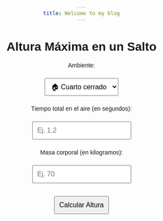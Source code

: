 ```yaml
---
title: Welcome to my blog
---
```

<!DOCTYPE html>
<html lang="es">
<head>
  <meta charset="UTF-8">
  <title>Altura Máxima en un Salto</title>
  <script src="https://cdn.jsdelivr.net/npm/chart.js"></script>
  <style>
    body {
      font-family: Arial, sans-serif;
      text-align: center;
      margin-top: 30px;
    }
    input, button, select {
      padding: 10px;
      font-size: 16px;
      margin: 8px;
    }
    #grafica {
      max-width: 400px;
      margin: 30px auto;
    }
  </style>
</head>
<body>
  <h1>Altura Máxima en un Salto</h1>

  <p>Ambiente:</p>
  <select id="ambiente">
    <option value="cerrado">🏠 Cuarto cerrado</option>
    <option value="libre">🌬️ Aire libre</option>
  </select><br>

  <p>Tiempo total en el aire (en segundos):</p>
  <input type="number" id="tiempo" step="0.01" min="0" placeholder="Ej. 1.2"><br>

  <p>Masa corporal (en kilogramos):</p>
  <input type="number" id="masa" step="0.1" min="1" placeholder="Ej. 70"><br>

  <button onclick="calcularAltura()">Calcular Altura</button>

  <h2 id="resultado"></h2>

  <div id="grafica">
    <canvas id="barraAltura"></canvas>
  </div>

  <script>
    let chart = null;

    function calcularAltura() {
      const g = 9.8;
      const rho = 1.225;
      const A = 0.7;

      const tiempoTotal = parseFloat(document.getElementById("tiempo").value);
      const masa = parseFloat(document.getElementById("masa").value);
      const ambiente = document.getElementById("ambiente").value;

      const Cd = ambiente === "cerrado" ? 1.0 : 1.2;

      if (isNaN(tiempoTotal) || tiempoTotal <= 0 || isNaN(masa) || masa <= 0) {
        document.getElementById("resultado").textContent = "Por favor, ingresa valores válidos.";
        return;
      }

      const tSubida = tiempoTotal / 2;
      const v0 = g * tSubida;
      const hIdeal = 0.5 * g * Math.pow(tSubida, 2);
      const perdidaAltura = (Cd * rho * A * Math.pow(v0, 2)) / (4 * masa * g);
      const hReal = hIdeal - perdidaAltura;

      const hIdeal_cm = hIdeal * 100;
      const hReal_cm = hReal * 100;

      document.getElementById("resultado").innerHTML = `
        <strong>Altura sin resistencia:</strong> ${hIdeal_cm.toFixed(5)} cm<br>
        <strong>Altura con resistencia (${ambiente === "cerrado" ? "cuarto cerrado" : "aire libre"}):</strong> ${hReal_cm.toFixed(5)} cm
      `;

      actualizarGrafico(hIdeal_cm, hReal_cm, ambiente);
    }

    function actualizarGrafico(ideal, real, ambiente) {
      const ctx = document.getElementById('barraAltura').getContext('2d');
      if (chart) chart.destroy();

      chart = new Chart(ctx, {
        type: 'bar',
        data: {
          labels: ['Sin aire', ambiente === "cerrado" ? 'Cuarto cerrado' : 'Aire libre'],
          datasets: [{
            label: 'Altura (cm)',
            data: [ideal, real],
            backgroundColor: ['#4CAF50', '#2196F3']
          }]
        },
        options: {
          responsive: true,
          scales: {
            y: {
              beginAtZero: true,
              title: {
                display: true,
                text: 'Centímetros'
              }
            }
          }
        }
      });
    }

    // Tecla Enter
    ["tiempo", "masa", "ambiente"].forEach(id => {
      document.getElementById(id).addEventListener("keydown", function(e) {
        if (e.key === "Enter") calcularAltura();
      });
    });
  </script>
</body>
</html>
